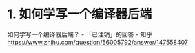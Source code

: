 # 1. 如何学写一个编译器后端










如何学写一个编译器后端？ - 「已注销」的回答 - 知乎
https://www.zhihu.com/question/56005792/answer/147558407











